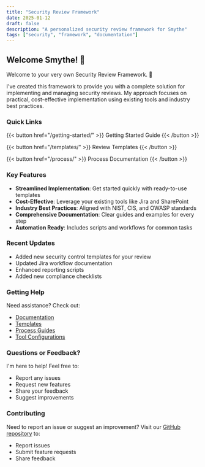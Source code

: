 ```yaml
---
title: "Security Review Framework"
date: 2025-01-12
draft: false
description: "A personalized security review framework for Smythe"
tags: ["security", "framework", "documentation"]
---
```


## Welcome Smythe! :wave:

Welcome to your very own Security Review Framework. :tada:

I've created this framework to provide you with a complete solution for implementing and managing security reviews. My approach focuses on practical, cost-effective implementation using existing tools and industry best practices.

### Quick Links

{{< button href="/getting-started/" >}}
Getting Started Guide
{{< /button >}}

{{< button href="/templates/" >}}
Review Templates
{{< /button >}}

{{< button href="/process/" >}}
Process Documentation
{{< /button >}}

### Key Features

- **Streamlined Implementation**: Get started quickly with ready-to-use templates
- **Cost-Effective**: Leverage your existing tools like Jira and SharePoint
- **Industry Best Practices**: Aligned with NIST, CIS, and OWASP standards
- **Comprehensive Documentation**: Clear guides and examples for every step
- **Automation Ready**: Includes scripts and workflows for common tasks

### Recent Updates

- Added new security control templates for your review
- Updated Jira workflow documentation
- Enhanced reporting scripts
- Added new compliance checklists

### Getting Help

Need assistance? Check out:

- [Documentation](/docs/)
- [Templates](/templates/)
- [Process Guides](/process/)
- [Tool Configurations](/tools/)

### Questions or Feedback?

I'm here to help! Feel free to:

- Report any issues
- Request new features
- Share your feedback
- Suggest improvements

### Contributing

Need to report an issue or suggest an improvement? Visit our [GitHub repository](https://github.com/octokas/security-sleuth-smythe) to:

- Report issues
- Submit feature requests
- Share feedback
